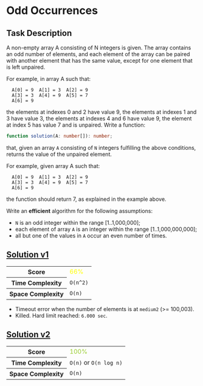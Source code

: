 # Odd Occurrences

## Task Description

A non-empty array A consisting of N integers is given. The array contains an odd number of elements, and each element of the array can be paired with another element that has the same value, except for one element that is left unpaired.

For example, in array A such that:

```
  A[0] = 9  A[1] = 3  A[2] = 9
  A[3] = 3  A[4] = 9  A[5] = 7
  A[6] = 9
```

the elements at indexes 0 and 2 have value 9,
the elements at indexes 1 and 3 have value 3,
the elements at indexes 4 and 6 have value 9,
the element at index 5 has value 7 and is unpaired.
Write a function:

```typescript
function solution(A: number[]): number;
```

that, given an array `A` consisting of `N` integers fulfilling the above conditions, returns the value of the unpaired element.

For example, given array A such that:

```
  A[0] = 9  A[1] = 3  A[2] = 9
  A[3] = 3  A[4] = 9  A[5] = 7
  A[6] = 9
```

the function should return 7, as explained in the example above.

Write an **efficient** algorithm for the following assumptions:

- `N` is an odd integer within the range [1..1,000,000];
- each element of array `A` is an integer within the range [1..1,000,000,000];
- all but one of the values in `A` occur an even number of times.

## [Solution v1](./v1.ts)

<table>
  <tr>
    <th>Score</th>
    <td style="color : yellow">66%</td>
  </tr>
  <tr>
    <th>Time Complexity</th>
    <td><code>O(n^2)</code></td>
  </tr>
  <tr>
    <th>Space Complexity</th>
    <td><code>O(n)</code></td>
  </tr>
</table>

- Timeout error when the number of elements is at `medium2` (>= 100,003).
- Killed. Hard limit reached: `6.000 sec`.

## [Solution v2](./v2.ts)

<table>
  <tr>
    <th>Score</th>
    <td style="color : yellowgreen">100%</td>
  </tr>
  <tr>
    <th>Time Complexity</th>
    <td><code>O(n)</code> or <code>O(n log n)</code></td>
  </tr>
  <tr>
    <th>Space Complexity</th>
    <td><code>O(n)</code></td>
  </tr>
</table>
